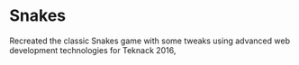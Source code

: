 # Snakes
Recreated the classic Snakes game with some tweaks using advanced web development technologies for Teknack 2016,
